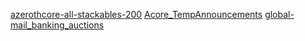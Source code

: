 [azerothcore-all-stackables-200](https://github.com/WoTLKAcoreDevelopment/azerothcore-all-stackables-200.git)
[Acore_TempAnnouncements](https://github.com/WoTLKAcoreDevelopment/Acore_TempAnnouncements)
[global-mail_banking_auctions](https://github.com/Aldori15/azerothcore-global-mail_banking_auctions.git)
